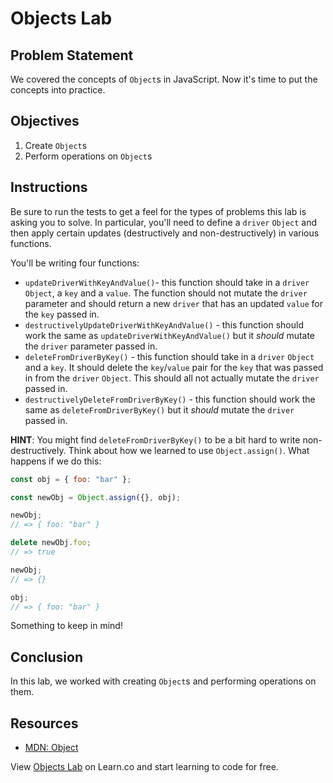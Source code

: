 # Objects Lab

## Problem Statement

We covered the concepts of `Object`s in JavaScript. Now it's time to put the
concepts into practice.

## Objectives

1.  Create `Object`s
2.  Perform operations on `Object`s

## Instructions

Be sure to run the tests to get a feel for the types of problems this lab is
asking you to solve. In particular, you'll need to define a `driver` `Object`
and then apply certain updates (destructively and non-destructively) in various
functions.

You'll be writing four functions:

- `updateDriverWithKeyAndValue()`- this function should take in a `driver`
  `Object`, a `key` and a `value`. The function should not mutate the `driver`
  parameter and should return a new `driver` that has an updated `value` for the `key`
  passed in.
- `destructivelyUpdateDriverWithKeyAndValue()` - this function should work the
  same as `updateDriverWithKeyAndValue()` but it _should_ mutate the `driver`
  parameter passed in.
- `deleteFromDriverByKey()` - this function should take in a `driver` `Object` and
  a `key`. It should delete the `key`/`value` pair for the `key` that was passed
  in from the `driver` `Object`. This should all not actually mutate the `driver`
  passed in.
- `destructivelyDeleteFromDriverByKey()` - this function should work the same as
  `deleteFromDriverByKey()` but it _should_ mutate the `driver` passed in.

**HINT**: You might find `deleteFromDriverByKey()` to be a bit hard to write
non-destructively. Think about how we learned to use `Object.assign()`. What
happens if we do this:

```js
const obj = { foo: "bar" };

const newObj = Object.assign({}, obj);

newObj;
// => { foo: "bar" }

delete newObj.foo;
// => true

newObj;
// => {}

obj;
// => { foo: "bar" }
```

Something to keep in mind!

## Conclusion

In this lab, we worked with creating `Object`s and performing operations on
them.

## Resources

- [MDN: Object](https://developer.mozilla.org/en-US/docs/Web/JavaScript/Reference/Global_Objects/Object)

<p class='util--hide'>View <a href='https://learn.co/lessons/js-data-structures-objects-lab'>Objects Lab</a> on Learn.co and start learning to code for free.</p>
